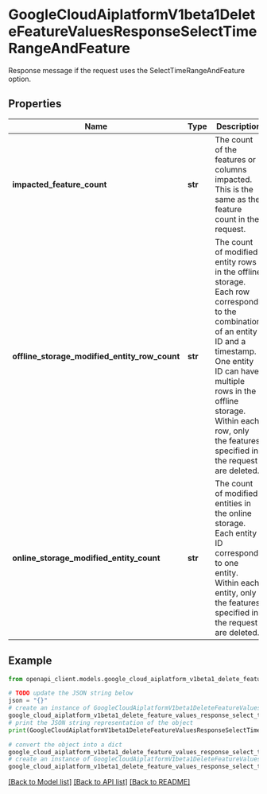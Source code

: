 # GoogleCloudAiplatformV1beta1DeleteFeatureValuesResponseSelectTimeRangeAndFeature

Response message if the request uses the SelectTimeRangeAndFeature option.

## Properties

Name | Type | Description | Notes
------------ | ------------- | ------------- | -------------
**impacted_feature_count** | **str** | The count of the features or columns impacted. This is the same as the feature count in the request. | [optional] 
**offline_storage_modified_entity_row_count** | **str** | The count of modified entity rows in the offline storage. Each row corresponds to the combination of an entity ID and a timestamp. One entity ID can have multiple rows in the offline storage. Within each row, only the features specified in the request are deleted. | [optional] 
**online_storage_modified_entity_count** | **str** | The count of modified entities in the online storage. Each entity ID corresponds to one entity. Within each entity, only the features specified in the request are deleted. | [optional] 

## Example

```python
from openapi_client.models.google_cloud_aiplatform_v1beta1_delete_feature_values_response_select_time_range_and_feature import GoogleCloudAiplatformV1beta1DeleteFeatureValuesResponseSelectTimeRangeAndFeature

# TODO update the JSON string below
json = "{}"
# create an instance of GoogleCloudAiplatformV1beta1DeleteFeatureValuesResponseSelectTimeRangeAndFeature from a JSON string
google_cloud_aiplatform_v1beta1_delete_feature_values_response_select_time_range_and_feature_instance = GoogleCloudAiplatformV1beta1DeleteFeatureValuesResponseSelectTimeRangeAndFeature.from_json(json)
# print the JSON string representation of the object
print(GoogleCloudAiplatformV1beta1DeleteFeatureValuesResponseSelectTimeRangeAndFeature.to_json())

# convert the object into a dict
google_cloud_aiplatform_v1beta1_delete_feature_values_response_select_time_range_and_feature_dict = google_cloud_aiplatform_v1beta1_delete_feature_values_response_select_time_range_and_feature_instance.to_dict()
# create an instance of GoogleCloudAiplatformV1beta1DeleteFeatureValuesResponseSelectTimeRangeAndFeature from a dict
google_cloud_aiplatform_v1beta1_delete_feature_values_response_select_time_range_and_feature_from_dict = GoogleCloudAiplatformV1beta1DeleteFeatureValuesResponseSelectTimeRangeAndFeature.from_dict(google_cloud_aiplatform_v1beta1_delete_feature_values_response_select_time_range_and_feature_dict)
```
[[Back to Model list]](../README.md#documentation-for-models) [[Back to API list]](../README.md#documentation-for-api-endpoints) [[Back to README]](../README.md)


